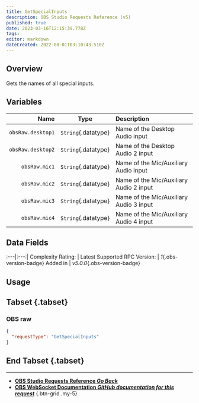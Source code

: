 ```yaml
---
title: GetSpecialInputs
description: OBS Studio Requests Reference (v5)
published: true
date: 2023-03-16T12:15:39.778Z
tags: 
editor: markdown
dateCreated: 2022-08-01T03:10:43.510Z
---
```


## Overview
Gets the names of all special inputs.

## Variables
Name | Type | Description | 
----:|:---------:|:------------|
`obsRaw.desktop1` | `String`{.datatype} | Name of the Desktop Audio input
`obsRaw.desktop2` | `String`{.datatype} | Name of the Desktop Audio 2 input
`obsRaw.mic1` | `String`{.datatype} | Name of the Mic/Auxiliary Audio input
`obsRaw.mic2` | `String`{.datatype} | Name of the Mic/Auxiliary Audio 2 input
`obsRaw.mic3` | `String`{.datatype} | Name of the Mic/Auxiliary Audio 3 input
`obsRaw.mic4` | `String`{.datatype} | Name of the Mic/Auxiliary Audio 4 input

## Data Fields
:---|:---:|
Complexity Rating: | <span class="stars stars--2"></span>
Latest Supported RPC Version: | *1*{.obs-version-badge}
Added in | *v5.0.0*{.obs-version-badge}

## Usage
## Tabset {.tabset}
### OBS raw
```json
{
  "requestType": "GetSpecialInputs"
}
```
## End Tabset {.tabset}

---

- [<i class="mdi mdi-chevron-left"></i>**OBS Studio Requests Reference *Go Back***](/Broadcasters/OBS/Requests)
- [<i class="mdi mdi-github"></i> **OBS WebSocket Documentation *GitHub documentation for this request***](https://github.com/obsproject/obs-websocket/blob/master/docs/generated/protocol.md#getspecialinputs)
{.btn-grid .my-5}